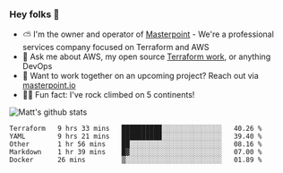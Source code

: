 

### Hey folks 👋

- ⛅️ I'm the owner and operator of [Masterpoint](https://masterpoint.io) - We're a professional services company focused on Terraform and AWS
- 💬 Ask me about AWS, my open source [Terraform work](https://github.com/masterpointio?q=terraform&type=&language=hcl), or anything DevOps
- 🔨 Want to work together on an upcoming project? Reach out via [masterpoint.io](https://masterpoint.io)
- 🧗‍♂️ Fun fact: I've rock climbed on 5 continents! 


![Matt's github stats](https://github-readme-stats.vercel.app/api?username=Gowiem&count_private=true&theme=cobalt&show_icons=true)

<!--START_SECTION:waka-->
```text
Terraform   9 hrs 33 mins   ██████████░░░░░░░░░░░░░░░   40.26 % 
YAML        9 hrs 21 mins   ██████████░░░░░░░░░░░░░░░   39.40 % 
Other       1 hr 56 mins    ██░░░░░░░░░░░░░░░░░░░░░░░   08.16 % 
Markdown    1 hr 39 mins    █▓░░░░░░░░░░░░░░░░░░░░░░░   07.00 % 
Docker      26 mins         ▒░░░░░░░░░░░░░░░░░░░░░░░░   01.89 % 
```
<!--END_SECTION:waka-->
